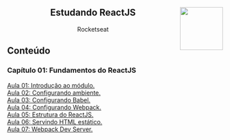 <div align="center">
<a href="https://github.com/monicaquintal" target="_blank"><img align="right" height="100" src="https://cdn.jsdelivr.net/gh/devicons/devicon/icons/react/react-original.svg" /></a>
<h2>Estudando ReactJS</h2>
<p>Rocketseat</p>
</div>

<div id="conteudo" align="justify">

## Conteúdo

### Capítulo 01: Fundamentos do ReactJS
<a href="./aulas/aula01.md">Aula 01: Introdução ao módulo.</a><br>
<a href="./aulas/aula02.md">Aula 02: Configurando ambiente.</a><br>
<a href="./aulas/aula03.md">Aula 03: Configurando Babel.</a><br>
<a href="./aulas/aula04.md">Aula 04: Configurando Webpack.</a><br>
<a href="./aulas/aula05.md">Aula 05: Estrutura do ReactJS.</a><br>
<a href="./aulas/aula06.md">Aula 06: Servindo HTML estático.</a><br>
<a href="./aulas/aula07.md">Aula 07: Webpack Dev Server.</a><br>